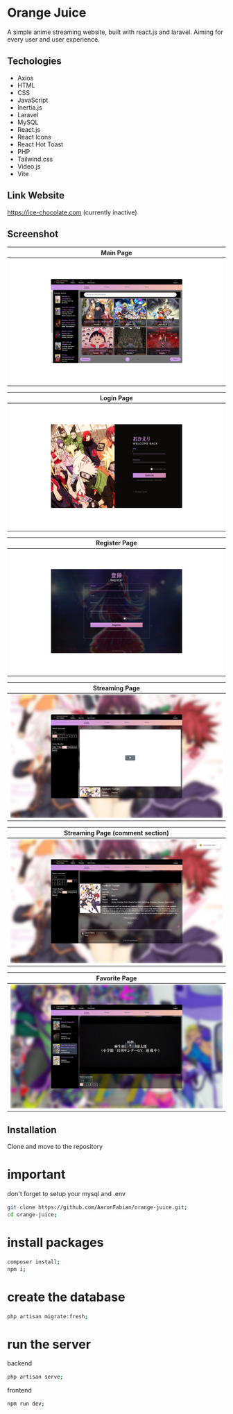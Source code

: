 # Orange Juice

A simple anime streaming website, built with react.js and laravel. Aiming for every user and user experience.

## Techologies

- Axios
- HTML
- CSS
- JavaScript
- Inertia.js
- Laravel
- MySQL
- React.js
- React Icons
- React Hot Toast
- PHP
- Tailwind.css
- Video.js
- Vite

## Link Website

https://ice-chocolate.com (currently inactive)

## Screenshot

| Main Page                                         |
| ------------------------------------------------- |
| ![login page](public/img/pages_img/main_page.png) |

| Login Page                                         |
| -------------------------------------------------- |
| ![login page](public/img/pages_img/login_page.png) |

| Register Page                                         |
| ----------------------------------------------------- |
| ![login page](public/img/pages_img/register_page.png) |

| Streaming Page                                     |
| -------------------------------------------------- |
| ![login page](public/img/pages_img/watch_page.png) |

| Streaming Page (comment section)                           |
| ---------------------------------------------------------- |
| ![login page](public/img/pages_img/watch_page_comment.png) |

| Favorite Page                                         |
| ----------------------------------------------------- |
| ![login page](public/img/pages_img/favorite_page.png) |

## Installation

Clone and move to the repository

# important

don't forget to setup your mysql and .env

```bash
git clone https://github.com/AaronFabian/orange-juice.git;
cd orange-juice;
```

# install packages

```bash
composer install;
npm i;
```

# create the database

```bash
php artisan migrate:fresh;
```

# run the server

backend

```bash
php artisan serve;
```

frontend

```bash
npm run dev;
```
